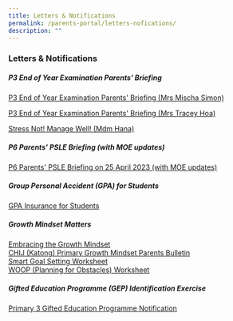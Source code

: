 ```yaml
---
title: Letters & Notifications
permalink: /parents-portal/letters-nofications/
description: ""
---
```

### Letters &amp; Notifications
##### **P3 End of Year Examination Parents' Briefing**

[P3 End of Year Examination Parents' Briefing (Mrs Mischa Simon)](/files/Parents%20Portal/p3%20end%20of%20year%20examination%20parents'%20briefing%20(mrs%20mischa%20simon).pdf)

[P3 End of Year Examination Parents' Briefing (Mrs Tracey Hoa)](/files/Parents%20Portal/p3%20end%20of%20year%20examination%20parents'%20briefing%20(mrs%20tracey%20hoa).pdf)

[Stress Not! Manage Well! (Mdm Hana)](/files/Parents%20Portal/stress%20not!%20manage%20well!%20(mdm%20hana).pdf)


##### **P6 Parents' PSLE Briefing (with MOE updates)**
	
[P6 Parents' PSLE Briefing on 25 April 2023 (with MOE updates)](/files/chijkcp%20p6%20parents%20briefing%2025%20april%202023%20(with%20moe%20updates).pdf)

##### **Group Personal Accident (GPA) for Students**

[GPA Insurance for Students](/files/group%20personal%20accident%20insurance%20for%20students%20-%20fact%20sheet%202023.pdf)


##### **Growth Mindset Matters** 

[Embracing the Growth Mindset]()<br>
[CHIJ (Katong) Primary Growth Mindset Parents Bulletin]()<br>
[Smart Goal Setting Worksheet]()<br>
[WOOP (Planning for Obstacles) Worksheet]()<br>

##### **Gifted Education Programme (GEP) Identification Exercise** 

[Primary 3 Gifted Education Programme Notification](/files/P3%20GEP%20NOTIFICATION%202023.pdf)